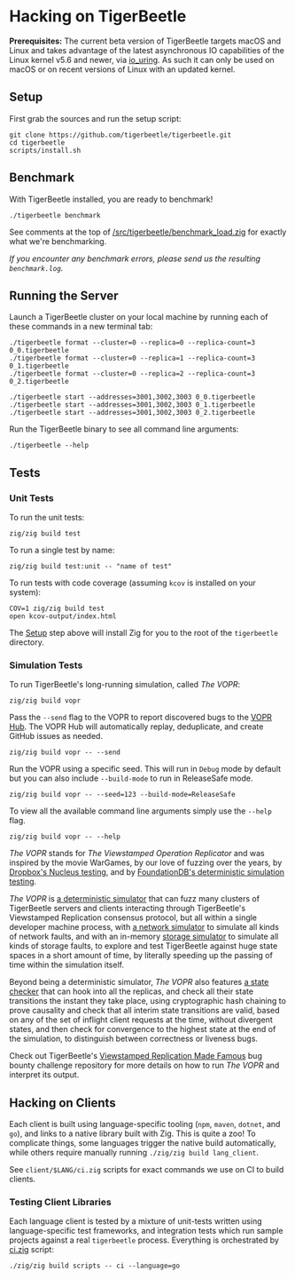 # Hacking on TigerBeetle

**Prerequisites:** The current beta version of TigerBeetle targets macOS and Linux and takes advantage of the latest asynchronous IO capabilities of the Linux kernel v5.6 and newer, via [io_uring](https://kernel.dk/io_uring.pdf). As such it can only be used on macOS or on recent versions of Linux with an updated kernel.

## Setup

First grab the sources and run the setup script:

```console
git clone https://github.com/tigerbeetle/tigerbeetle.git
cd tigerbeetle
scripts/install.sh
```

## Benchmark

With TigerBeetle installed, you are ready to benchmark!

```console
./tigerbeetle benchmark
```

See comments at the top of [/src/tigerbeetle/benchmark_load.zig](/src/tigerbeetle/benchmark_load.zig)
for exactly what we're benchmarking.

*If you encounter any benchmark errors, please send us the resulting `benchmark.log`.*

## Running the Server

Launch a TigerBeetle cluster on your local machine by running each of these commands in a new terminal tab:

```console
./tigerbeetle format --cluster=0 --replica=0 --replica-count=3 0_0.tigerbeetle
./tigerbeetle format --cluster=0 --replica=1 --replica-count=3 0_1.tigerbeetle
./tigerbeetle format --cluster=0 --replica=2 --replica-count=3 0_2.tigerbeetle

./tigerbeetle start --addresses=3001,3002,3003 0_0.tigerbeetle
./tigerbeetle start --addresses=3001,3002,3003 0_1.tigerbeetle
./tigerbeetle start --addresses=3001,3002,3003 0_2.tigerbeetle
```

Run the TigerBeetle binary to see all command line arguments:

```console
./tigerbeetle --help
```

## Tests

### Unit Tests

To run the unit tests:

```console
zig/zig build test
```

To run a single test by name:

```console
zig/zig build test:unit -- "name of test"
```

To run tests with code coverage (assuming `kcov` is installed on your system):

```console
COV=1 zig/zig build test
open kcov-output/index.html
```

The [Setup](#setup) step above will install Zig for you to the root of the `tigerbeetle` directory.

### Simulation Tests

To run TigerBeetle's long-running simulation, called *The VOPR*:

```console
zig/zig build vopr
```

Pass the `--send` flag to the VOPR to report discovered bugs to the [VOPR Hub](/src/vopr_hub/README.md). The VOPR Hub will automatically replay, deduplicate, and create GitHub issues as needed.

```console
zig/zig build vopr -- --send
```

Run the VOPR using a specific seed. This will run in `Debug` mode by default but you can also include `--build-mode` to run in ReleaseSafe mode.

```console
zig/zig build vopr -- --seed=123 --build-mode=ReleaseSafe
```

To view all the available command line arguments simply use the `--help` flag.

```console
zig/zig build vopr -- --help
```

*The VOPR* stands for *The Viewstamped Operation Replicator* and was inspired by the movie WarGames, by our love of fuzzing over the years, by [Dropbox's Nucleus testing](https://dropbox.tech/infrastructure/-testing-our-new-sync-engine), and by [FoundationDB's deterministic simulation testing](https://www.youtube.com/watch?v=OJb8A6h9jQQ).

*The VOPR* is [a deterministic simulator](/src/simulator.zig) that can fuzz many clusters of TigerBeetle servers and clients interacting through TigerBeetle's Viewstamped Replication consensus protocol, but all within a single developer machine process, with [a network simulator](/src/testing/packet_simulator.zig) to simulate all kinds of network faults, and with an in-memory [storage simulator](/src/testing/storage.zig) to simulate all kinds of storage faults, to explore and test TigerBeetle against huge state spaces in a short amount of time, by literally speeding up the passing of time within the simulation itself.

Beyond being a deterministic simulator, *The VOPR* also features [a state checker](/src/testing/cluster/state_checker.zig) that can hook into all the replicas, and check all their state transitions the instant they take place, using cryptographic hash chaining to prove causality and check that all interim state transitions are valid, based on any of the set of inflight client requests at the time, without divergent states, and then check for convergence to the highest state at the end of the simulation, to distinguish between correctness or liveness bugs.

Check out TigerBeetle's [Viewstamped Replication Made Famous](https://github.com/coilhq/viewstamped-replication-made-famous#how-can-i-run-the-implementation-how-many-batteries-are-included-do-you-mean-i-can-even-run-the-vopr) bug bounty challenge repository for more details on how to run *The VOPR* and interpret its output.

## Hacking on Clients

Each client is built using language-specific tooling (`npm`, `maven`, `dotnet`, and `go`), and links
to a native library built with Zig. This is quite a zoo! To complicate things, some languages
trigger the native build automatically, while others require manually running `./zig/zig build
lang_client`.

See `client/$LANG/ci.zig` scripts for exact commands we use on CI to build clients.

### Testing Client Libraries

Each language client is tested by a mixture of unit-tests written using language-specific test
frameworks, and integration tests which run sample projects against a real `tigerbeetle` process.
Everything is orchestrated by [ci.zig](/src/scripts/ci.zig) script:

```console
./zig/zig build scripts -- ci --language=go
```
